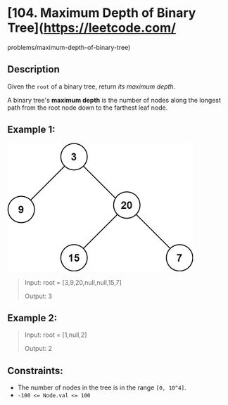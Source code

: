 <!-- problem:start -->
# [104. Maximum Depth of Binary Tree](https://leetcode.com/
problems/maximum-depth-of-binary-tree)

## Description
<!-- description:start -->

Given the `root` of a binary tree, return *its maximum depth*.

A binary tree's **maximum depth** is the number of nodes along the longest path from the root node down to the farthest leaf node.

## Example 1:

![ex1](image.png)

> Input: root = [3,9,20,null,null,15,7]
>
> Output: 3

## Example 2:

> Input: root = [1,null,2]
>
> Output: 2

## Constraints:

- The number of nodes in the tree is in the range `[0, 10^4]`.
- `-100 <= Node.val <= 100`



<!-- description:end -->

<!-- problem:end -->
